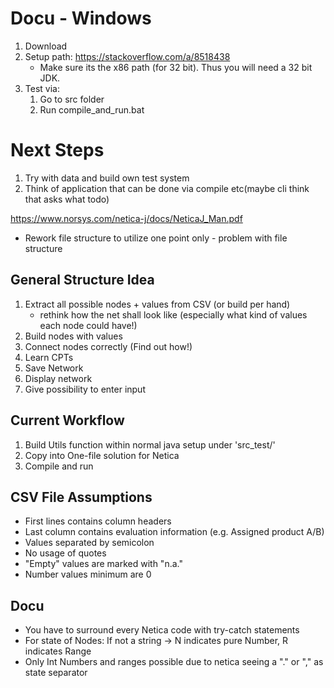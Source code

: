# Docu - Windows
1. Download
2. Setup path: https://stackoverflow.com/a/8518438
    * Make sure its the x86 path (for 32 bit). Thus you will need a 32 bit JDK. 
3. Test via:
    1. Go to src folder
    1. Run compile_and_run.bat
    
# Next Steps
1. Try with data and build own test system 
2. Think of application that can be done via compile etc(maybe cli think that asks what todo)


https://www.norsys.com/netica-j/docs/NeticaJ_Man.pdf
* Rework file structure to utilize one point only - problem with file structure 

## General Structure Idea  
1. Extract all possible nodes + values from CSV (or build per hand)
    * rethink how the net shall look like (especially what kind of values each node could have!)
2. Build nodes with values 
3. Connect nodes correctly (Find out how!)
4. Learn CPTs 
5. Save Network
6. Display network
7. Give possibility to enter input

## Current Workflow
1. Build Utils function within normal java setup under 'src_test/'
2. Copy into One-file solution for Netica
3. Compile and run


## CSV File Assumptions
* First lines contains column headers 
* Last column contains evaluation information (e.g. Assigned product A/B)
* Values separated by semicolon 
* No usage of quotes 
* "Empty" values are marked with "n.a."
* Number values minimum are 0


## Docu
* You have to surround every Netica code with try-catch statements 
* For state of Nodes: If not a string -> N indicates pure Number, R indicates Range
* Only Int Numbers and ranges possible due to netica seeing a "." or "," as state separator 